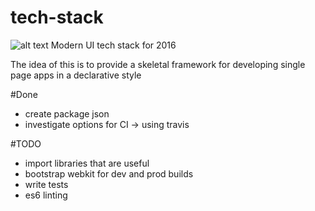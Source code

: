 # tech-stack
![alt text](https://travis-ci.org/chrisclarke1977/tech-stack.svg?branch=master)
Modern UI tech stack for 2016

The idea of this is to provide a skeletal framework for developing single page apps in a declarative style

#Done
* create package json
* investigate options for CI -> using travis

#TODO
* import libraries that are useful 
* bootstrap webkit for dev and prod builds
* write tests
* es6 linting
